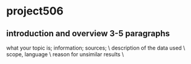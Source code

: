 # project506
 ## introduction and overview  3-5 paragraphs
 what your topic is; information; sources; \\
 description of the data used \\
 scope, language \\
 reason for unsimilar results \\
